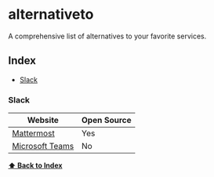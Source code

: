 # alternativeto
A comprehensive list of alternatives to your favorite services.

## Index
* [Slack](#slack)

### Slack
Website | Open Source
|---|---|
| [Mattermost](https://mattermost.com/) | Yes |
| [Microsoft Teams](https://alexwohlbruck.github.io/cat-facts/) | No |

**[⬆ Back to Index](#index)**
